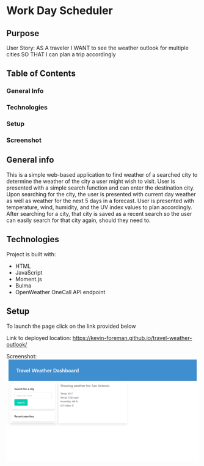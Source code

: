 # Work Day Scheduler

## Purpose
User Story: AS A traveler I WANT to see the weather outlook for multiple cities SO THAT I can plan a trip accordingly

## Table of Contents
### General Info
### Technologies
### Setup
### Screenshot

## General info
This is a simple web-based application to find weather of a searched city to determine the weather of the city a user might wish to visit. User is presented with a simple search function and can enter the destination city. Upon searching for the city, the user is presented with current day weather as well as weather for the next 5 days in a forecast. User is presented with temperature, wind, humidity, and the UV index values to plan accordingly. After searching for a city, that city is saved as a recent search so the user can easily search for that city again, should they need to.

## Technologies
Project is built with:
* HTML
* JavaScript
* Moment.js
* Bulma
* OpenWeather OneCall API endpoint

## Setup
To launch the page click on the link provided below

Link to deployed location: https://kevin-foreman.github.io/travel-weather-outlook/

Screenshot: 
![screenshot](./travel-weather-outlook-screenshot.png)
